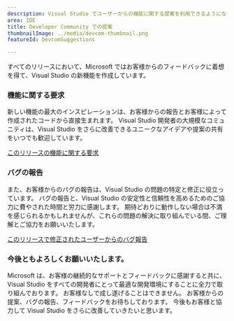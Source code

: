 ```yaml
---
description: Visual Studio でユーザーからの機能に関する提案を利用できるようになりました。
area: IDE
title: Developer Community での提案
thumbnailImage: ../media/devcom-thumbnail.png
featureId: DevcomSuggestions

---
```



すべてのリリースにおいて、Microsoft ではお客様からのフィードバックに着想を得て、Visual Studio の新機能を作成しています。

### 機能に関する要求
新しい機能の最大のインスピレーションは、お客様からの報告とお客様によって作成されたコードから直接生まれます。 Visual Studio 開発者の大規模なコミュニティは、Visual Studio をさらに改善できるユニークなアイデアや提案の共有をいつでも歓迎しています。

[このリリースの機能に関する要求](https://developercommunity.visualstudio.com/VisualStudio?q=%5BFixed+in%3A+Visual+Studio+2022+version+17.14%5D&ftype=idea&fTime=allTime)

### バグの報告
また、お客様からのバグの報告は、Visual Studio の問題の特定と修正に役立っています。 バグの報告と、Visual Studio の安定性と信頼性を高めるためのご協力に費やされた時間と労力に感謝します。 期待どおりに動作しない場合は不満を感じられるかもしれませんが、これらの問題の解決に取り組んでいる間、ご理解とご協力をお願いいたします。

[このリリースで修正されたユーザーからのバグ報告](https://developercommunity.visualstudio.com/VisualStudio?q=%5BFixed+in%3A+Visual+Studio+2022+version+17.14%5D&ftype=problem&fTime=allTime)

### 今後ともよろしくお願いいたします。
Microsoft は、お客様の継続的なサポートとフィードバックに感謝すると共に、Visual Studio をすべての開発者にとって最適な開発環境にすることに全力で取り組んでおります。 お客様なしで成し遂げることはできません。 お客様からの提案、バグの報告、フィードバックをお待ちしております。 今後もお客様と協力して Visual Studio をさらに改善していきたいと思います。
